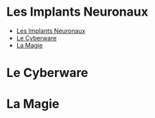 # Les Implants Neuronaux

- [Les Implants Neuronaux](#les-implants-neuronaux)
- [Le Cyberware](#le-cyberware)
- [La Magie](#la-magie)

# Le Cyberware 



# La Magie